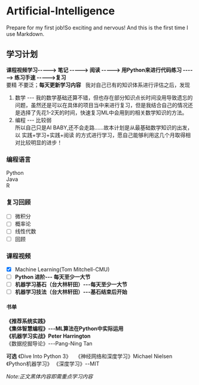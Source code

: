 # Artificial-Intelligence  

Prepare for my first job!So exciting and nervous! And this is the first time I use Markdown.   
## 学习计划    
**课程视频学习-----> 笔记 -----> 阅读 -----> 用Python来进行代码练习 ------> 练习手速 ----->复习**  
要精 不要泛；**每天更新学习内容**  
我对自己已有的知识体系进行评估之后，发现  
1. 数学 --- 我的数学基础还算不错，但也存在部分知识点长时间没用导致遗忘的问题，虽然还是可以在具体的项目当中来进行复习，但是我结合自己的情况还是选择了先花1-2天的时间，快速复习ML中会用到的相关数学知识的方法。  
2. 编程 --- 比较弱  
所以自己只是AI BABY,还不会走路......故本计划是从最基础数学知识的出发，以 实践+学习+实践+阅读 的方式进行学习，愿自己能够利用这几个月取得相对比较明显的进步！

### 编程语言
Python  
Java  
R

### 复习回顾
- [ ] 微积分
- [ ] 概率论
- [ ] 线性代数
- [ ] 回顾

### 课程视频
- [x] Machine Learning(Tom Mitchell-CMU)  
- [ ] **Python 进阶--- 每天至少一大节**
- [ ] **机器学习基石（台大林轩田）---每天至少一大节**
- [ ] **机器学习技法（台大林轩田）---基石结束后开始**

#### 书单    
**《推荐系统实践》**  
**《集体智慧编程》---ML算法在Python中实际运用**  
**《机器学习实战》Peter Harrington**  
《数据挖掘导论》---Pang-Ning Tan


**可选**
《Dive Into Python 3》  
《神经网络和深度学习》Michael Nielsen  
《Python机器学习》
《深度学习》--MIT

*Note:正文黑体内容即需重点学习内容*
